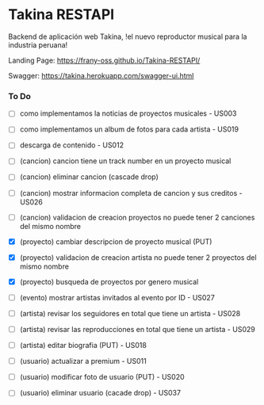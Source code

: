 # Takina RESTAPI
Backend de aplicación web Takina, !el nuevo reproductor musical para la industria peruana!

Landing Page: https://frany-oss.github.io/Takina-RESTAPI/

Swagger: https://takina.herokuapp.com/swagger-ui.html


### To Do

- [ ] como implementamos la noticias de proyectos musicales - US003
- [ ] como implementamos un album de fotos para cada artista - US019
- [ ] descarga de contenido - US012

- [ ] (cancion) cancion tiene un track number en un proyecto musical
- [ ] (cancion) eliminar cancion (cascade drop)
- [ ] (cancion) mostrar informacion completa de cancion y sus creditos - US026
- [ ] (cancion) validacion de creacion proyectos no puede tener 2 canciones del mismo nombre

- [X] (proyecto) cambiar descripcion de proyecto musical (PUT)
- [X] (proyecto) validacion de creacion artista no puede tener 2 proyectos del mismo nombre
- [X] (proyecto) busqueda de proyectos por genero musical

- [ ] (evento) mostrar artistas invitados al evento por ID - US027

- [ ] (artista) revisar los seguidores en total que tiene un artista - US028
- [ ] (artista) revisar las reproducciones en total que tiene un artista - US029
- [ ] (artista) editar biografia (PUT) - US018

- [ ] (usuario) actualizar a premium - US011
- [ ] (usuario) modificar foto de usuario (PUT) - US020
- [ ] (usuario) eliminar usuario (cacade drop) - US037
